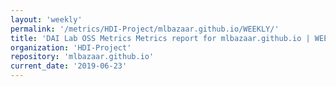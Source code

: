 ```yaml
---
layout: 'weekly'
permalink: '/metrics/HDI-Project/mlbazaar.github.io/WEEKLY/'
title: 'DAI Lab OSS Metrics Metrics report for mlbazaar.github.io | WEEKLY-REPORT-2019-06-23'
organization: 'HDI-Project'
repository: 'mlbazaar.github.io'
current_date: '2019-06-23'
---
```

